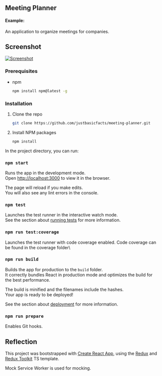 ## Meeting Planner

#### Example:

An application to organize meetings for companies.

## Screenshot

[![Screenshot](https://i.postimg.cc/HL7vFZkt/screenshot.png)](https://postimg.cc/v1bvVv91)

### Prerequisites

- npm
  ```sh
  npm install npm@latest -g
  ```

### Installation

1. Clone the repo
   ```sh
   git clone https://github.com/justbasicfacts/meeting-planner.git
   ```
2. Install NPM packages
   ```sh
   npm install
   ```

In the project directory, you can run:

### `npm start`

Runs the app in the development mode.\
Open [http://localhost:3000](http://localhost:3000) to view it in the browser.

The page will reload if you make edits.\
You will also see any lint errors in the console.

### `npm test`

Launches the test runner in the interactive watch mode.\
See the section about [running tests](https://facebook.github.io/create-react-app/docs/running-tests) for more information.

### `npm run test:coverage`

Launches the test runner with code coverage enabled. Code coverage can be found in the coverage folder\

### `npm run build`

Builds the app for production to the `build` folder.\
It correctly bundles React in production mode and optimizes the build for the best performance.

The build is minified and the filenames include the hashes.\
Your app is ready to be deployed!

See the section about [deployment](https://facebook.github.io/create-react-app/docs/deployment) for more information.

### `npm run prepare`

Enables Git hooks.

## Reflection

This project was bootstrapped with [Create React App](https://github.com/facebook/create-react-app), using the [Redux](https://redux.js.org/) and [Redux Toolkit](https://redux-toolkit.js.org/) TS template.

Mock Service Worker is used for mocking.
